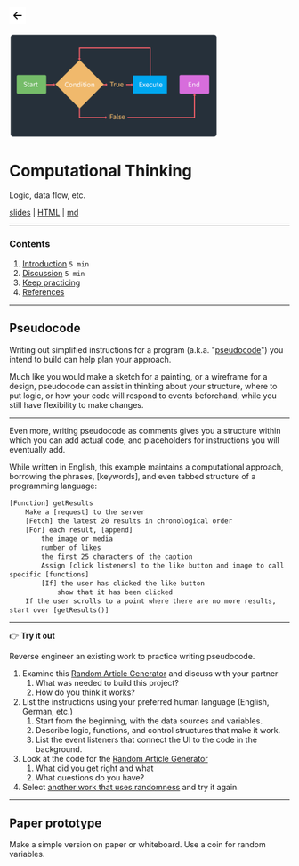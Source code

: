 <!-- paginate: true -->

<a class="back-icon" href="../index.html"><img width="30" src="../assets/img/icons/arrow-left-short.svg"></a>

<img width="375" src="../assets/img/banner/banner-computational-thinking.png">

# Computational Thinking

Logic, data flow, etc.

<span class="slides-small"><a href="../slides/computational-thinking.html">slides</a> | <a href="../www/computational-thinking.html">HTML</a> | <a href="../topics/computational-thinking.md">md</a></span>

<!--
Presentation comments ...
-->

---


### Contents

1. [Introduction](#introduction) `5 min`
1. [Discussion](#discussion) `5 min`
1. [Keep practicing](#keep-practicing)
1. [References](#references)

<!-- ## Introduction

Review the following sections and perform the activities on your own or with your group.

Perform the task(s) when you see this 👉  emoji

<details>
<summary>Learning Objectives</summary>

Students who complete the following will be able to:

- Describe ...
- List ...
- Explain ...
- Demonstrate ...

</details>

<details>
<summary>Preparation</summary>

Complete the following to prepare for this module

- [Command Line Crash Course](command-line-crash-course.md)

</details> -->






---


## Pseudocode

Writing out simplified instructions for a program (a.k.a. "[pseudocode](https://en.wikipedia.org/wiki/Pseudocode)") you intend to build can help plan your approach.

Much like you would make a sketch for a painting, or a wireframe for a design, pseudocode can assist in thinking about your structure, where to put logic, or how your code will respond to events beforehand, while you still have flexibility to make changes.


---


Even more, writing pseudocode as comments gives you a structure within which you can add actual code, and placeholders for instructions you will eventually add.

While written in English, this example maintains a computational approach, borrowing the phrases, [keywords], and even tabbed structure of a programming language:

```
[Function] getResults
    Make a [request] to the server
    [Fetch] the latest 20 results in chronological order
    [For] each result, [append]
        the image or media
        number of likes
        the first 25 characters of the caption
        Assign [click listeners] to the like button and image to call specific [functions]
        [If] the user has clicked the like button
            show that it has been clicked
    If the user scrolls to a point where there are no more results, start over [getResults()]
```

---


👉 **Try it out**

Reverse engineer an existing work to practice writing pseudocode.

1. Examine this [Random Article Generator](https://codepen.io/owenmundy/full/PomvjqW) and discuss with your partner
    1. What was needed to build this project?
    1. How do you think it works?
2. List the instructions using your preferred human language (English, German, etc.)
    1. Start from the beginning, with the data sources and variables.
    1. Describe logic, functions, and control structures that make it work.
    1. List the event listeners that connect the UI to the code in the background.
3. Look at the code for the [Random Article Generator](https://codepen.io/owenmundy/pen/PomvjqW?editors=1010)
    1. What did you get right and what
    1. What questions do you have?
4. Select [another work that uses randomness](https://github.com/omundy/dig245-regenerative#example-works) and try it again.



<!-- [University Title Generator](https://universitytitlegenerator.com/) -->
<!-- [University Title Generator](https://github.com/fiatflux/uni-title-gen/blob/master/titlegen.py) -->



---



## Paper prototype  

Make a simple version on paper or whiteboard. Use a coin for random variables.











<!--

### Coming soon

- https://csunplugged.org/en/topics/sorting-networks/
- https://edu.google.com/resources/programs/exploring-computational-thinking/
- https://www.digitaltechnologieshub.edu.au/search#/site-search?pageNumber=1&keyword=GoogleCT
- https://www.gettingsmart.com/2018/03/early-learning-strategies-for-developing-computational-thinking-skills/
- https://www.google.com/search?q=computational-thinking&safe=off&rlz=1C5CHFA_enUS903US909&sxsrf=ALeKk02K0Ksznja200f7HCS29B35WmiJ_g:1619879844197&source=lnms&tbm=isch&sa=X&ved=2ahUKEwiwmsTV2qjwAhXDKs0KHdJFC7sQ_AUoAXoECAEQAw&biw=1920&bih=1066#imgrc=nXOw92GlPSFwAM




### Notes

- State, state control, build state machine
- Iteration, structure, flow chart to describe
- logic / flow structure, flow chart to describe
- algorithms - create your own to represent some thing that exists in the world.


## Discussion

In your group, discuss the following.


## Keep practicing



## References -->
